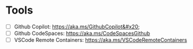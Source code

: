# Tools

* [ ] Github Copilot: https://aka.ms/GithubCopilot&#x20;
* [ ] Github CodeSpaces: https://aka.ms/CodeSpacesGithub
* [ ] VSCode Remote Containers: https://aka.ms/VSCodeRemoteContainers
